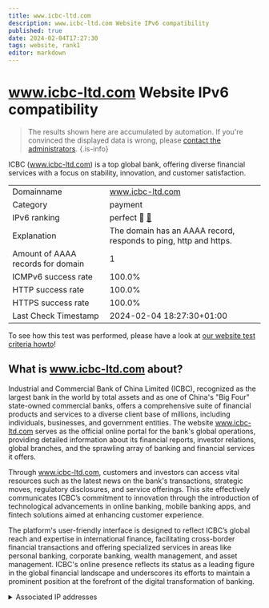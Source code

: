 ```yaml
---
title: www.icbc-ltd.com
description: www.icbc-ltd.com Website IPv6 compatibility
published: true
date: 2024-02-04T17:27:30
tags: website, rank1
editor: markdown
---
```


# www.icbc-ltd.com Website IPv6 compatibility

> The results shown here are accumulated by automation. If you're convinced the displayed data is wrong, please [contact the administrators](/howto/chat). 
{.is-info}

ICBC (www.icbc-ltd.com) is a top global bank, offering diverse financial services with a focus on stability, innovation, and customer satisfaction.


|   |   |
| - | - |
| Domainname | www.icbc-ltd.com
| Category | payment |
| IPv6 ranking | perfect :1st_place_medal: [🔗](/howto/ranking) |
| Explanation | The domain has an AAAA record, responds to ping, http and https. |
| Amount of AAAA records for domain | 1 |
| ICMPv6 success rate | 100.0%|
| HTTP success rate | 100.0% |
| HTTPS success rate | 100.0% |
| Last Check Timestamp | 2024-02-04 18:27:30+01:00 |

To see how this test was performed, please have a look at [our website test criteria howto](/howto/testcriteria/website)!


## What is www.icbc-ltd.com about?
Industrial and Commercial Bank of China Limited (ICBC), recognized as the largest bank in the world by total assets and as one of China's "Big Four" state-owned commercial banks, offers a comprehensive suite of financial products and services to a diverse client base of millions, including individuals, businesses, and government entities. The website www.icbc-ltd.com serves as the official online portal for the bank's global operations, providing detailed information about its financial reports, investor relations, global branches, and the sprawling array of banking and financial services it offers. 

Through www.icbc-ltd.com, customers and investors can access vital resources such as the latest news on the bank's transactions, strategic moves, regulatory disclosures, and service offerings. This site effectively communicates ICBC’s commitment to innovation through the introduction of technological advancements in online banking, mobile banking apps, and fintech solutions aimed at enhancing customer experience. 

The platform's user-friendly interface is designed to reflect ICBC’s global reach and expertise in international finance, facilitating cross-border financial transactions and offering specialized services in areas like personal banking, corporate banking, wealth management, and asset management. ICBC's online presence reflects its status as a leading figure in the global financial landscape and underscores its efforts to maintain a prominent position at the forefront of the digital transformation of banking.



<details>
<summary>Associated IP addresses</summary>

240d:c010:75:9::42

</details>
